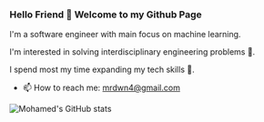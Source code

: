 ### Hello Friend 👋 Welcome to my Github Page

I'm a software engineer with main focus on machine learning. 

I'm interested in solving interdisciplinary engineering problems  🔭.

I spend most my time expanding my tech skills 🌱.

- 📫 How to reach me: mrdwn4@gmail.com

![Mohamed's GitHub stats](https://github-readme-stats.vercel.app/api?username=mhmdrdwn&show_icons=true&theme=gruvbox_light)
